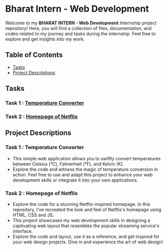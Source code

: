 # Bharat Intern - Web Development

Welcome to my **BHARAT INTERN - Web Development** Internship project repository! Here, you will find a collection of files, documentation, and codes related to my journey and tasks during the internship. Feel free to explore and get insights into my work.

## Table of Contents

- [Tasks](#tasks)
- [Project Descriptions](#project-descriptions)

## Tasks 

### Task 1 : [Temperature Converter](https://manoradh03.github.io/Bharat-Intern---Web-Development/Temperature%20Converter/index.html)

### Task 2 :  [Homepage of Netflix](https://manoradh03.github.io/Bharat-Intern---Web-Development/Homepage%20of%20Netflix/index.html) 

## Project Descriptions

### Task 1 : Temperature Converter
- This simple web application allows you to swiftly convert temperatures between Celsius (°C), Fahrenheit (°F), and Kelvin (K).
- Explore the code and witness the magic of temperature conversion in action. Feel free to use and adapt this project to enhance your web development skills or integrate it into your own applications.

### Task 2 : Homepage of Netflix
- Explore the code for a stunning Netflix-inspired homepage. In this repository, I've recreated the look and feel of Netflix's homepage using HTML, CSS and JS.
- This project showcases my web development skills in designing a captivating web layout that resembles the popular streaming service's interface.
- Explore the code and layout, use it as a reference, and get inspired for your web design projects. Dive in and experience the art of web design!
